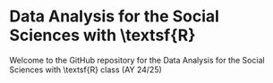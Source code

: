 # Data Analysis for the Social Sciences with \\textsf{R}
Welcome to the GitHub repository for the Data Analysis for the Social Sciences with \\textsf{R} class (AY 24/25)
